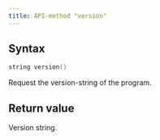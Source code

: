 ```yaml
---
title: API-method "version"
---
```

## Syntax
```swift
string version() 
```
Request the version-string of the program.

## Return value
Version string.